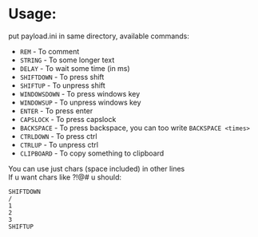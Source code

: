 # Usage:
put payload.ini in same directory, available commands:
* `REM` - To comment
* `STRING` - To some longer text
* `DELAY` - To wait some time (in ms)
* `SHIFTDOWN` - To press shift
* `SHIFTUP` - To unpress shift
* `WINDOWSDOWN` - To press windows key
* `WINDOWSUP` - To unpress windows key
* `ENTER` - To press enter
* `CAPSLOCK` - To press capslock
* `BACKSPACE` - To press backspace, you can too write `BACKSPACE <times>`
* `CTRLDOWN` - To press ctrl
* `CTRLUP` - To unpress ctrl
* `CLIPBOARD` - To copy something to clipboard

You can use just chars (space included) in other lines\
If u want chars like ?!@# u should:  
```
SHIFTDOWN
/
1
2
3
SHIFTUP
```
